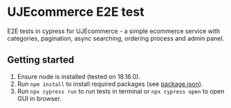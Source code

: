 # UJEcommerce E2E test

E2E tests in cypress for UJEcommerce - a simple ecommerce service with categories, pagination, async searching, ordering process and admin panel.


## Getting started

1. Ensure node is installed (tested on 18.16.0).
2. Run `npm install` to install required packages (see [package.json](package.json)).
3. Run `npx cypress run` to run tests in terminal or `npx cypress open` to open GUI in browser.
